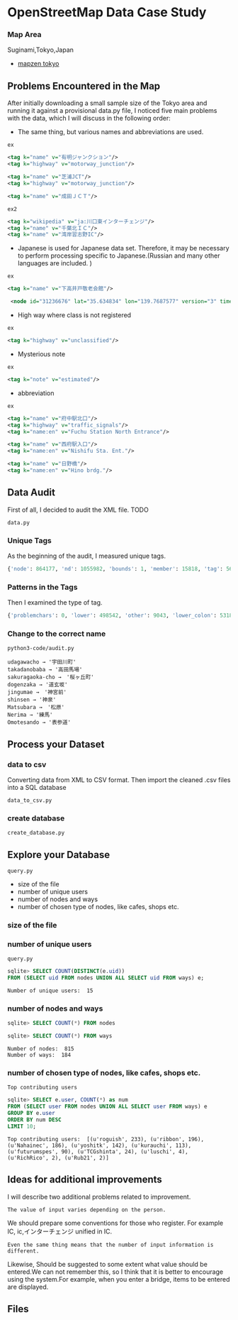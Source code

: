 # OpenStreetMap Data Case Study

### Map Area
Suginami,Tokyo,Japan

- [mapzen tokyo](https://mapzen.com/data/metro-extracts/metro/tokyo_japan/)

## Problems Encountered in the Map
After initially downloading a small sample size of the Tokyo area and running it against a provisional data.py file, I noticed five main problems with the data, which I will discuss in the following order:

<!-- まずは小さいデータを使用して、問題点を把握してみる。 -->
<!-- osmをxmlに変換する -->

- The same thing, but various names and abbreviations are used.

`ex`

```xml
<tag k="name" v="有明ジャンクション"/>
<tag k="highway" v="motorway_junction"/>

<tag k="name" v="芝浦JCT"/>
<tag k="highway" v="motorway_junction"/>

<tag k="name" v="成田ＪＣＴ"/>
```

`ex2`

```xml
<tag k="wikipedia" v="ja:川口東インターチェンジ"/>
<tag k="name" v="千葉北ＩＣ"/>
<tag k="name" v="湾岸習志野IC"/>
```

- Japanese is used for Japanese data set. Therefore, it may be necessary to perform processing specific to Japanese.(Russian and many other languages are included.
)

`ex`

```xml
<tag k="name" v="下高井戸敬老会館"/>

 <node id="31236676" lat="35.634834" lon="139.7687577" version="3" timestamp="2014-12-07T22:38:59Z" changeset="27322515" uid="571410" user="Павел Гетманцев"/>
```

- High way where class is not registered

`ex`

```xml
<tag k="highway" v="unclassified"/>
```

- Mysterious note

`ex`

```xml
<tag k="note" v="estimated"/>
```

- abbreviation

`ex`

```xml
<tag k="name" v="府中駅北口"/>
<tag k="highway" v="traffic_signals"/>
<tag k="name:en" v="Fuchu Station North Entrance"/>

<tag k="name" v="西府駅入口"/>
<tag k="name:en" v="Nishifu Sta. Ent."/>

<tag k="name" v="日野橋"/>
<tag k="name:en" v="Hino brdg."/>
```

## Data Audit
First of all, I decided to audit the XML file.
TODO

`data.py`

### Unique Tags
As the beginning of the audit, I measured unique tags.

```py
{'node': 864177, 'nd': 1055982, 'bounds': 1, 'member': 15818, 'tag': 560767, 'relation': 791, 'way': 171563, 'osm': 1}
```

### Patterns in the Tags
Then I examined the type of tag.

```py
{'problemchars': 0, 'lower': 498542, 'other': 9043, 'lower_colon': 53182}
```

### Change to the correct name

`python3-code/audit.py`

```
udagawacho → '宇田川町'
takadanobaba → '高田馬場'
sakuragaoka-cho →　'桜ヶ丘町'
dogenzaka → '道玄坂'
jingumae →　'神宮前'
shinsen → '神泉'
Matsubara →　'松原'
Nerima → '練馬'
Omotesando → '表参道'
```

## Process your Dataset

### data to csv
Converting data from XML to CSV format. Then import the cleaned .csv files into a SQL database

`data_to_csv.py`

### create database

`create_database.py`

## Explore your Database

`query.py`

- size of the file
- number of unique users
- number of nodes and ways
- number of chosen type of nodes, like cafes, shops etc.


### size of the file
### number of unique users

`query.py`

```sql
sqlite> SELECT COUNT(DISTINCT(e.uid))          
FROM (SELECT uid FROM nodes UNION ALL SELECT uid FROM ways) e;
```

```
Number of unique users:  15
```

### number of nodes and ways

```sql
sqlite> SELECT COUNT(*) FROM nodes
```

```sql
sqlite> SELECT COUNT(*) FROM ways
```

```
Number of nodes:  815
Number of ways:  184
```

### number of chosen type of nodes, like cafes, shops etc.

`Top contributing users`

```sql
sqlite> SELECT e.user, COUNT(*) as num
FROM (SELECT user FROM nodes UNION ALL SELECT user FROM ways) e
GROUP BY e.user
ORDER BY num DESC
LIMIT 10;
```

```
Top contributing users:  [(u'roguish', 233), (u'ribbon', 196), (u'Nahainec', 186), (u'yoshitk', 142), (u'kurauchi', 113), (u'futurumspes', 90), (u'TCGshinta', 24), (u'luschi', 4), (u'RichRico', 2), (u'Rub21', 2)]
```

## Ideas for additional improvements

I will describe two additional problems related to improvement.

`The value of input varies depending on the person.`

We should prepare some conventions for those who register. For example IC, ic,インターチェンジ unified in IC.

`Even the same thing means that the number of input information is different.`

Likewise, Should be suggested to some extent what value should be entered.We can not remember this, so I think that it is better to encourage using the system.For example, when you enter a bridge, items to be entered are displayed.

## Files
